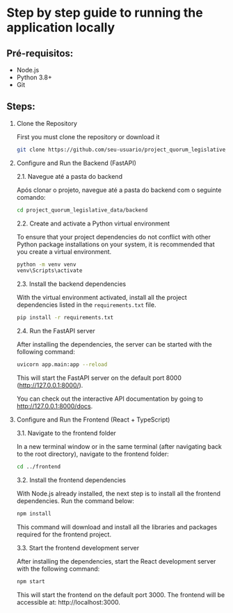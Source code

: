 # Step by step guide to running the application locally


## Pré-requisitos:
 - Node.js
 - Python 3.8+
 - Git

## Steps:

1. Clone the Repository

    First you must clone the repository or download it

    ``` bash
    git clone https://github.com/seu-usuario/project_quorum_legislative_data.git
    ```

2. Configure and Run the Backend (FastAPI)

    2.1. Navegue até a pasta do backend

    Após clonar o projeto, navegue até a pasta do backend com o seguinte comando:

    ``` bash
    cd project_quorum_legislative_data/backend
    ```

    2.2. Create and activate a Python virtual environment

    To ensure that your project dependencies do not conflict with other Python package installations on your system, it is recommended that you create a virtual environment.

    ``` bash
    python -m venv venv
    venv\Scripts\activate
    ```
    2.3. Install the backend dependencies

    With the virtual environment activated, install all the project dependencies listed in the `requirements.txt` file.

    ``` bash
    pip install -r requirements.txt
    ```
    2.4. Run the FastAPI server

    After installing the dependencies, the server can be started with the following command:

    ``` bash
    uvicorn app.main:app --reload
    ```
    This will start the FastAPI server on the default port 8000 (http://127.0.0.1:8000/).

    You can check out the interactive API documentation by going to http://127.0.0.1:8000/docs.

3. Configure and Run the Frontend (React + TypeScript)

    3.1. Navigate to the frontend folder

    In a new terminal window or in the same terminal (after navigating back to the root directory), navigate to the frontend folder:

    ``` bash
    cd ../frontend
    ```

    3.2. Install the frontend dependencies

    With Node.js already installed, the next step is to install all the frontend dependencies. Run the command below:

    ``` bash
    npm install
    ```

    This command will download and install all the libraries and packages required for the frontend project.

    3.3. Start the frontend development server

    After installing the dependencies, start the React development server with the following command:

    ``` bash
    npm start
    ```
    This will start the frontend on the default port 3000. The frontend will be accessible at: http://localhost:3000.